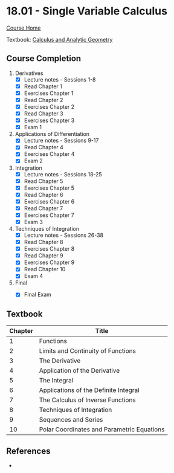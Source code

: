 # 18.01 - Single Variable Calculus

[Course Home](https://ocw.mit.edu/courses/mathematics/18-01-single-variable-calculus-fall-2006/)

Textbook: [Calculus and Analytic Geometry](https://isbnsearch.org/isbn/9780871503237)

## Course Completion
1. Derivatives
   - [x] Lecture notes - Sessions 1-8
   - [x] Read Chapter 1
   - [x] Exercises Chapter 1
   - [x] Read Chapter 2
   - [x] Exercises Chapter 2
   - [x] Read Chapter 3
   - [x] Exercises Chapter 3
   - [x] Exam 1
2. Applications of Differentiation
   - [x] Lecture notes - Sessions 9-17
   - [x] Read Chapter 4
   - [x] Exercises Chapter 4
   - [x] Exam 2
3. Integration
   - [x] Lecture notes - Sessions 18-25
   - [x] Read Chapter 5
   - [x] Exercises Chapter 5
   - [x] Read Chapter 6
   - [x] Exercises Chapter 6
   - [x] Read Chapter 7
   - [x] Exercises Chapter 7
   - [x] Exam 3
4. Techniques of Integration
   - [x] Lecture notes - Sessions 26-38
   - [x] Read Chapter 8
   - [x] Exercises Chapter 8
   - [x] Read Chapter 9
   - [x] Exercises Chapter 9
   - [x] Read Chapter 10
   - [x] Exam 4
5. Final
   - [x] Final Exam


## Textbook
| Chapter | Title                                      |
| ------- | ------------------------------------------ | 
| 1       | Functions                                  |
| 2       | Limits and Continuity of Functions         |
| 3       | The Derivative                             |
| 4       | Application of the Derivative              |
| 5       | The Integral                               |
| 6       | Applications of the Definite Integral      |
| 7       | The Calculus of Inverse Functions          |
| 8       | Techniques of Integration                  |
| 9       | Sequences and Series                       |
| 10      | Polar Coordinates and Parametric Equations |


## References
- 